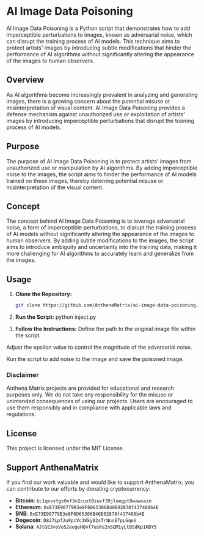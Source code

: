 # AI Image Data Poisoning

AI Image Data Poisoning is a Python script that demonstrates how to add imperceptible perturbations to images, known as adversarial noise, which can disrupt the training process of AI models. This technique aims to protect artists' images by introducing subtle modifications that hinder the performance of AI algorithms without significantly altering the appearance of the images to human observers.


## Overview

As AI algorithms become increasingly prevalent in analyzing and generating images, there is a growing concern about the potential misuse or misinterpretation of visual content. AI Image Data Poisoning provides a defense mechanism against unauthorized use or exploitation of artists' images by introducing imperceptible perturbations that disrupt the training process of AI models.


## Purpose

The purpose of AI Image Data Poisoning is to protect artists' images from unauthorized use or manipulation by AI algorithms. By adding imperceptible noise to the images, the script aims to hinder the performance of AI models trained on these images, thereby deterring potential misuse or misinterpretation of the visual content.


## Concept

The concept behind AI Image Data Poisoning is to leverage adversarial noise, a form of imperceptible perturbations, to disrupt the training process of AI models without significantly altering the appearance of the images to human observers. By adding subtle modifications to the images, the script aims to introduce ambiguity and uncertainty into the training data, making it more challenging for AI algorithms to accurately learn and generalize from the images.

## Usage

1. **Clone the Repository:**
   ```bash
   git clone https://github.com/AnthenaMatrix/ai-image-data-poisoning.git


2. **Run the Script:**
python inject.py


3. **Follow the Instructions:**
Define the path to the original image file within the script.

Adjust the epsilon value to control the magnitude of the adversarial noise.

Run the script to add noise to the image and save the poisoned image.


### Disclaimer

Anthena Matrix projects are provided for educational and research purposes only. We do not take any responsibility for the misuse or unintended consequences of using our projects. Users are encouraged to use them responsibly and in compliance with applicable laws and regulations.


## License

This project is licensed under the MIT License.


## Support AnthenaMatrix

If you find our work valuable and would like to support AnthenaMatrix, you can contribute to our efforts by donating cryptocurrency:

- **Bitcoin**: `bc1qxvvtgz0vf3n2cuxt0suvf39jleegpt9wawxazn`
- **Ethereum**: `0xE73E90779B3e8F6D65306B40E02878f437408b4E`
- **BNB**: `0xE73E90779B3e8F6D65306B40E02878f437408b4E`
- **Dogecoin**: `D827LpfJu9pcVc3Kky82sTrNnsE7pLGqeV`
- **Solana**: `AJtGEJvoVoS2eeqeHQvf7usRs2nSQM1yLtBSdKp1KBY5`
